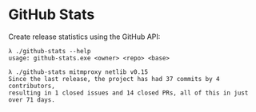 # GitHub Stats 

Create release statistics using the GitHub API:

```
λ ./github-stats --help
usage: github-stats.exe <owner> <repo> <base>

λ ./github-stats mitmproxy netlib v0.15
Since the last release, the project has had 37 commits by 4 contributors, 
resulting in 1 closed issues and 14 closed PRs, all of this in just over 71 days.
```